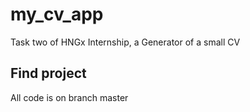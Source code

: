 # my_cv_app
Task two of HNGx Internship, a Generator of a small CV

## Find project

All code is on branch master

